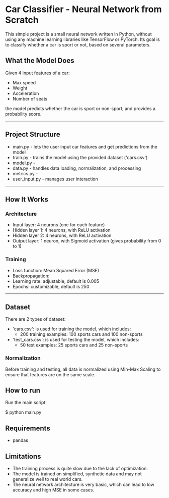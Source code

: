 # Car Classifier - Neural Network from Scratch

This simple project is a small neural network written in Python, without using any machine learning libraries like TensorFlow or PyTorch. Its goal is to classify whether a car is sport or not, based on several parameters.

## What the Model Does

Given 4 input features  of a car:
- Max speed
- Weight
- Acceleration
- Number of seats

the model predicts whether the car is sport or non-sport, and provides a probability score.

---

## Project Structure

- main.py - lets the user input car features and get predictions from the model
- train.py - trains the model using the provided dataset ('cars.csv')
- model.py - 
- data.py - handles data loading, normalization, and processing
- metrics.py - 
- user_input.py - manages user interaction

---

## How It Works

### Architecture

- Input layer: 4 neurons (one for each feature)
- Hidden layer 1: 4 neurons, with ReLU activation
- Hidden layer 2: 4 neurons, with ReLU activation
- Output layer: 1 neuron, with Sigmoid activation (gives probability from 0 to 1)

### Training

- Loss function: Mean Squared Error (MSE)
- Backpropagation:
- Learning rate: adjustable, default is 0.005
- Epochs: customizable, default is 250

---

## Dataset

There are 2 types of dataset:
- 'cars.csv': is used for training the model, which includes:
  - 200 training examples: 100 sports cars and 100 non-sports
- 'test_cars.csv': is used for testing the model, which includes:
  - 50 test examples: 25 sports cars and 25 non-sports

### Normalization

Before training and testing, all data is normalized using Min-Max Scaling to ensure that features are on the same scale.

## How to run

Run the main script:

$ python main.py

## Requirements
- pandas 

## Limitations

- The training process is quite slow due to the lack of optimization.
- The model is trained on simplified, synthetic data and  may not generalize well to real world cars.
- The neural network architecture is very basic, which can lead to low accuracy and high MSE in some cases.
